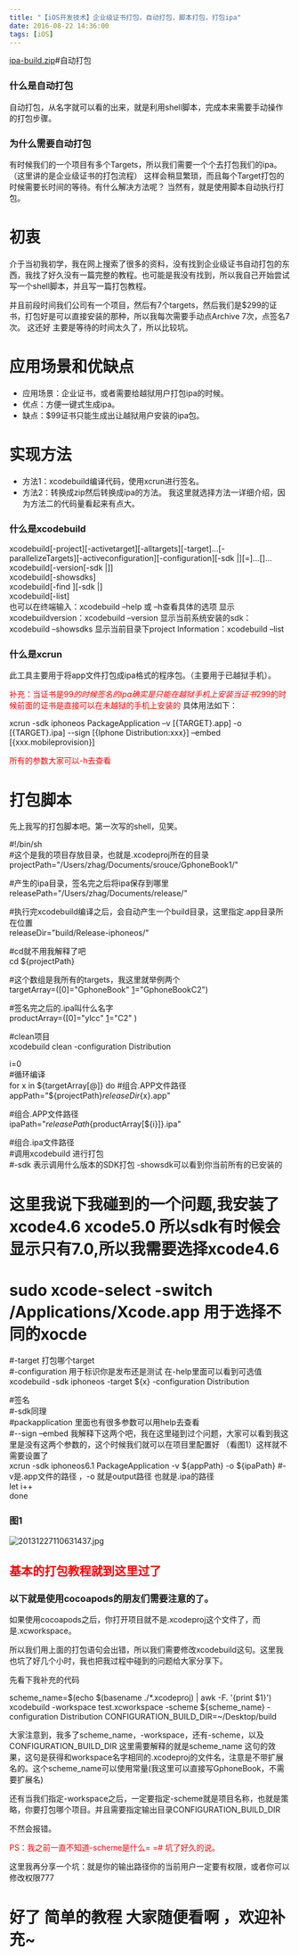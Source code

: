 ```yaml
---
title: "【iOS开发技术】企业级证书打包，自动打包，脚本打包，打包ipa"
date: 2016-08-22 14:36:00
tags: [iOS]
---
```

[ipa-build.zip][1]#自动打包
### 什么是自动打包
自动打包，从名字就可以看的出来，就是利用shell脚本，完成本来需要手动操作的打包步骤。

### 为什么需要自动打包
有时候我们的一个项目有多个Targets，所以我们需要一个个去打包我们的ipa。（这里讲的是企业级证书的打包流程）
这样会稍显繁琐，而且每个Target打包的时候需要长时间的等待。有什么解决方法呢？
当然有，就是使用脚本自动执行打包。
<!--more-->


# 初衷
介于当初我初学，我在网上搜索了很多的资料，没有找到企业级证书自动打包的东西，我找了好久没有一篇完整的教程。也可能是我没有找到，所以我自己开始尝试写一个shell脚本，并且写一篇打包教程。

并且前段时间我们公司有一个项目，然后有7个targets，然后我们是$299的证书，打包好是可以直接安装的那种，所以我每次需要手动点Archive 7次，点签名7次。
这还好 主要是等待的时间太久了，所以比较坑。

# 应用场景和优缺点

* 应用场景：企业证书，或者需要给越狱用户打包ipa的时候。
* 优点：方便一键式生成ipa。
* 缺点：$99证书只能生成出让越狱用户安装的ipa包。

# 实现方法
* 方法1：xcodebuild编译代码，使用xcrun进行签名。
* 方法2：转换成zip然后转换成ipa的方法。
我这里就选择方法一详细介绍，因为方法二的代码量看起来有点大。

### 什么是xcodebuild

xcodebuild[-project][-activetarget][-alltargets][-target]...[-parallelizeTargets][-activeconfiguration][-configuration][-sdk |][=]...[]...    
xcodebuild[-version[-sdk |]]    
xcodebuild[-showsdks]    
xcodebuild[-find ][-sdk |]    
xcodebuild[-list]  
也可以在终端输入：xcodebuild –help 或 –h查看具体的选项
显示xcodebuildversion：xcodebuild –version
显示当前系统安装的sdk：xcodebuild –showsdks
显示当前目录下project Information：xcodebuild –list

### 什么是xcrun
此工具主要用于将app文件打包成ipa格式的程序包。（主要用于已越狱手机）。

<span style="color:#f00">补充：当证书是$99的时候签名的ipa确实是只能在越狱手机上安装 当证书$299的时候前面的证书是直接可以在未越狱的手机上安装的</span>
具体用法如下：

xcrun -sdk iphoneos PackageApplication –v [{TARGET}.app] -o [{TARGET}.ipa] --sign [{Iphone Distribution:xxx}] –embed [{xxx.mobileprovision}]    

<span style="color:#f00">所有的参数大家可以-h去查看</span>

# 打包脚本
先上我写的打包脚本吧。第一次写的shell，见笑。

#!/bin/sh  
#这个是我的项目存放目录，也就是.xcodeproj所在的目录  
projectPath="/Users/zhag/Documents/srouce/GphoneBook1/"    

#产生的ipa目录，签名完之后将ipa保存到哪里  
releasePath="/Users/zhag/Documents/release/"       

#执行完xcodebuild编译之后，会自动产生一个build目录，这里指定.app目录所在位置          
releaseDir="build/Release-iphoneos/"              

#cd就不用我解释了吧            
cd ${projectPath}                                     

#这个数组是我所有的targets，我这里就举例两个       
targetArray=([0]="GphoneBook" [1]="GphoneBookC2")           

#签名完之后的.ipa叫什么名字  
productArray=([0]="ylcc" [1]="C2" )   

#clean项目   
xcodebuild clean -configuration Distribution                

i=0  
#循环编译  
for x in ${targetArray[@]}                                  
do  
#组合.APP文件路径  
appPath="${projectPath}${releaseDir}${x}.app"  

#组合.APP文件路径  
ipaPath="${releasePath}${productArray[${i}]}.ipa"  

#组合.ipa文件路径  
#调用xcodebuild 进行打包  
#-sdk 表示调用什么版本的SDK打包  -showsdk可以看到你当前所有的已安装的  
# 这里我说下我碰到的一个问题,我安装了xcode4.6 xcode5.0 所以sdk有时候会显示只有7.0,所以我需要选择xcode4.6  
# sudo xcode-select -switch /Applications/Xcode.app  用于选择不同的xocde  
#-target 打包哪个target  
#-configuration  用于标识你是发布还是测试 在-help里面可以看到可选值  
xcodebuild -sdk iphoneos -target ${x} -configuration Distribution  

#签名  
#-sdk同理  
#packapplication 里面也有很多参数可以用help去查看  
#--sign –embed 我解释下这两个吧，我在这里碰到过个问题，大家可以看到我这里是没有这两个参数的，这个时候我们就可以在项目里配置好 （看图1）这样就不需要设置了  
xcrun -sdk iphoneos6.1 PackageApplication  -v ${appPath} -o ${ipaPath}  #-v是.app文件的路径  ，-o 就是output路径 也就是.ipa的路径  
let i++  
done  
### 图1
![20131227110631437.jpg][2]
## <span style="color:red">基本的打包教程就到这里过了</span>
### 以下就是使用cocoapods的朋友们需要注意的了。

如果使用cocoapods之后，你打开项目就不是.xcodeproj这个文件了，而是.xcworkspace。

所以我们用上面的打包语句会出错，所以我们需要修改xcodebuild这句。这里我也坑了好几个小时，我也把我过程中碰到的问题给大家分享下。

先看下我补充的代码

scheme_name=$(echo $(basename ./*.xcodeproj) | awk -F. '{print $1}')  
xcodebuild -workspace test.xcworkspace -scheme ${scheme_name}  -configuration Distribution CONFIGURATION_BUILD_DIR=~/Desktop/build

大家注意到，我多了scheme_name，-workspace，还有-scheme，以及CONFIGURATION_BUILD_DIR
这里需要解释的就是scheme_name 这句的效果，这句是获得和workspace名字相同的.xcodeproj的文件名，注意是不带扩展名的。这个scheme_name可以使用常量(我这里可以直接写GphoneBook，不需要扩展名)


还有当我们指定-workspace之后，一定要指定-scheme就是项目名称，也就是策略，你要打包哪个项目。并且需要指定输出目录CONFIGURATION_BUILD_DIR

不然会报错。

<span style="color:red">PS：我之前一直不知道-scheme是什么= =# 坑了好久的说。</span>

这里我再分享一个坑：就是你的输出路径你的当前用户一定要有权限，或者你可以修改权限777

# 好了 简单的教程 大家随便看啊 ，欢迎补充~


[1]: http://loxe.oss-cn-hangzhou.aliyuncs.com/usr/uploads/2014/08/3082668077.zip
[2]: http://loxe.oss-cn-hangzhou.aliyuncs.com/usr/uploads/2014/04/1570730688.jpg